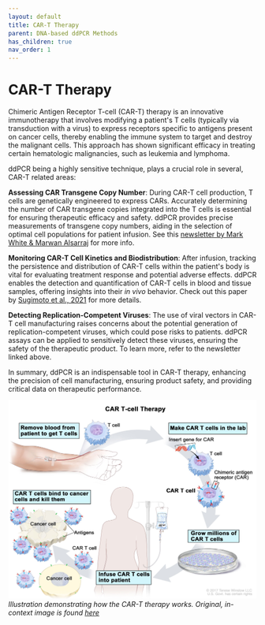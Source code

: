 ```yaml
---
layout: default
title: CAR-T Therapy
parent: DNA-based ddPCR Methods
has_children: true
nav_order: 1
---
```


# CAR-T Therapy

Chimeric Antigen Receptor T-cell (CAR-T) therapy is an innovative immunotherapy that involves modifying a patient's T cells (typically via transduction with a virus) to express receptors specific to antigens present on cancer cells, thereby enabling the immune system to target and destroy the malignant cells. This approach has shown significant efficacy in treating certain hematologic malignancies, such as leukemia and lymphoma.

ddPCR being a highly sensitive technique, plays a crucial role in several, CAR-T related areas:

**Assessing CAR Transgene Copy Number**: During CAR-T cell production, T cells are genetically engineered to express CARs. Accurately determining the number of CAR transgene copies integrated into the T cells is essential for ensuring therapeutic efficacy and safety. ddPCR provides precise measurements of transgene copy numbers, aiding in the selection of optimal cell populations for patient infusion. See this [newsletter by Mark White & Marwan Alsarraj](https://www.pharmtech.com/view/using-ddpcr-to-asses-car-t-cell-quality) for more info.

**Monitoring CAR-T Cell Kinetics and Biodistribution**: After infusion, tracking the persistence and distribution of CAR-T cells within the patient's body is vital for evaluating treatment response and potential adverse effects. ddPCR enables the detection and quantification of CAR-T cells in blood and tissue samples, offering insights into their *in vivo* behavior. Check out this paper by [Sugimoto et al., 2021](https://link.springer.com/article/10.1208/s12248-021-00560-6?utm_source=chatgpt.com) for more details.

**Detecting Replication-Competent Viruses**: The use of viral vectors in CAR-T cell manufacturing raises concerns about the potential generation of replication-competent viruses, which could pose risks to patients. ddPCR assays can be applied to sensitively detect these viruses, ensuring the safety of the therapeutic product. To learn more, refer to the newsletter linked above.

In summary, ddPCR is an indispensable tool in CAR-T therapy, enhancing the precision of cell manufacturing, ensuring product safety, and providing critical data on therapeutic performance.

![CAR-T.jpg](CAR-T%20Therapy/CAR-T.jpg)\
*Illustration demonstrating how the CAR-T therapy works. Original, in-context image is found [here](https://www.cancer.gov/publications/dictionaries/cancer-terms/def/car-t-cell-therapy)*
